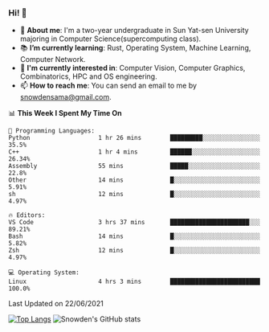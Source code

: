 ### Hi! 👋

+ :school: **About me**: I'm a two-year undergraduate in Sun Yat-sen University majoring in Computer Science(supercomputing class).
+ :books: **I’m currently learning**: Rust, Operating System, Machine Learning, Computer Network.
+ :lollipop: **I'm currently interested in**: Computer Vision, Computer Graphics, Combinatorics, HPC and OS engineering.
+ 📫 **How to reach me**: You can send an email to me by snowdensama@gmail.com.

<!--START_SECTION:waka-->
📊 **This Week I Spent My Time On** 

```text
💬 Programming Languages: 
Python                   1 hr 26 mins        █████████░░░░░░░░░░░░░░░░   35.5% 
C++                      1 hr 4 mins         ██████░░░░░░░░░░░░░░░░░░░   26.34% 
Assembly                 55 mins             █████░░░░░░░░░░░░░░░░░░░░   22.8% 
Other                    14 mins             █░░░░░░░░░░░░░░░░░░░░░░░░   5.91% 
sh                       12 mins             █░░░░░░░░░░░░░░░░░░░░░░░░   4.97%

🔥 Editors: 
VS Code                  3 hrs 37 mins       ██████████████████████░░░   89.21% 
Bash                     14 mins             █░░░░░░░░░░░░░░░░░░░░░░░░   5.82% 
Zsh                      12 mins             █░░░░░░░░░░░░░░░░░░░░░░░░   4.97%

💻 Operating System: 
Linux                    4 hrs 3 mins        █████████████████████████   100.0%

```


 Last Updated on 22/06/2021
<!--END_SECTION:waka-->


[![Top Langs](https://github-readme-stats.vercel.app/api/top-langs/?username=lixk28&langs_count=8&layout=compact&hide_border=true)](https://github.com/lixk28/github-readme-stats)
![Snowden's GitHub stats](https://github-readme-stats.vercel.app/api?username=lixk28&show_icons=true&hide_border=true&count_private=true)



<!--
**lixk28/lixk28** is a ✨ _special_ ✨ repository because its `README.md` (this file) appears on your GitHub profile.

Here are some ideas to get you started:

- 🔭 I’m currently working on ...
- 🌱 I’m currently learning ...
- 👯 I’m looking to collaborate on ...
- 🤔 I’m looking for help with ...
- 💬 Ask me about ...
- 📫 How to reach me: ...
- 😄 Pronouns: ...
- ⚡ Fun fact: ...
  -->
